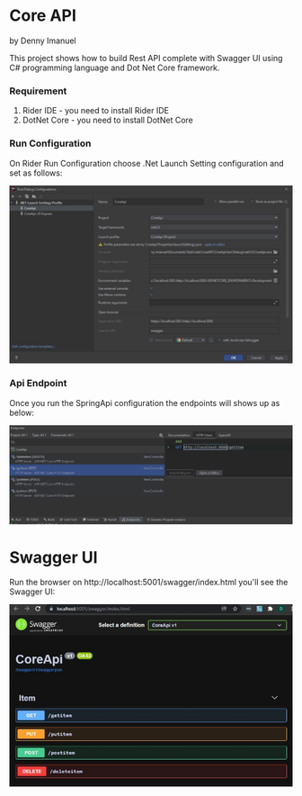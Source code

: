﻿# Core API
by Denny Imanuel

This project shows how to build Rest API complete with Swagger UI using C# programming language and Dot Net Core framework.

### Requirement

1. Rider IDE - you need to install Rider IDE
2. DotNet Core - you need to install DotNet Core


### Run Configuration

On Rider Run Configuration choose .Net Launch Setting configuration and set as follows:

![](jpg/config.jpg)

### Api Endpoint

Once you run the SpringApi configuration the endpoints will shows up as below:

![](jpg/endpoint.jpg)

# Swagger UI

Run the browser on http://localhost:5001/swagger/index.html you'll see the Swagger UI:

![](jpg/swagger.jpg)
